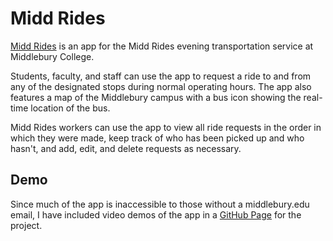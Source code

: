 # Midd Rides

[Midd Rides](https://react-firebase-authentic-81054.firebaseapp.com/) is an app for the Midd Rides evening transportation service at Middlebury College.

Students, faculty, and staff can use the app to request a ride to and from any of the designated stops during normal operating hours. The app also features a map of the Middlebury campus with a bus icon showing the real-time location of the bus.

Midd Rides workers can use the app to view all ride requests in the order in which they were made, keep track of who has been picked up and who hasn't, and add, edit, and delete requests as necessary.

## Demo
Since much of the app is inaccessible to those without a middlebury.edu email, I have included video demos of the app in a [GitHub Page](https://woojinrichardson.github.io/middrides/) for the project.
